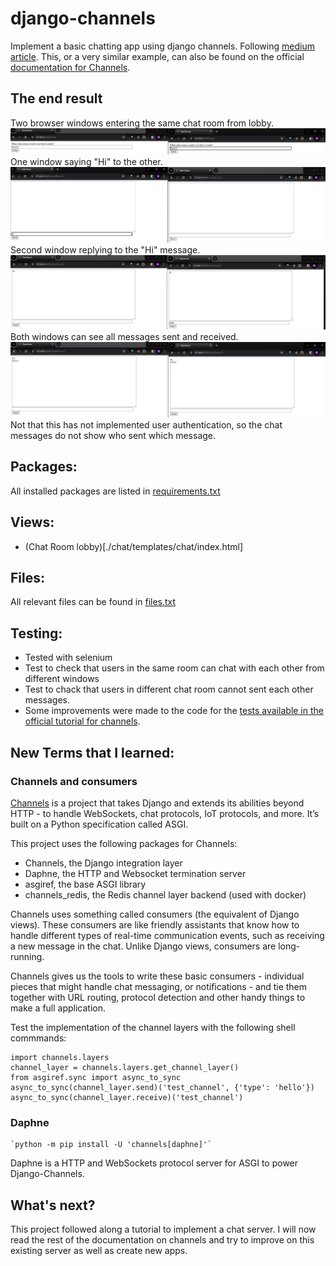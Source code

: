 # django-channels
Implement a basic chatting app using django channels. Following [medium article](https://medium.com/atomic-loops/django-channels-is-all-you-need-94628dd6815c). This, or a very similar example, can also be found on the official [documentation for Channels](https://channels.readthedocs.io/en/latest/tutorial/index.html).

## The end result

Two browser windows entering the same chat room from lobby.
![Two browser windows entering the same chat room from lobby.](image.png)
One window saying "Hi" to  the other.
![One window sending a message to another](image-1.png)
Second window replying to the "Hi" message.
![One window replying to a message from the other](image-2.png)
Both windows can see all messages sent and received.
![Both windows showing the messages](image-3.png)
Not that this has not implemented user authentication, so the chat messages do not show who sent which message.

## Packages:
All installed packages are listed in [requirements.txt](./requirements.txt)

## Views:
- (Chat Room lobby)[./chat/templates/chat/index.html]

## Files:
All relevant files can be found in [files.txt](./files.txt)

## Testing:
- Tested with selenium
- Test to check that users in the same room can chat with each other from different windows
- Test to chack that users in different chat room cannot sent each other messages.
- Some improvements were made to the code for the [tests available in the official tutorial for channels](https://channels.readthedocs.io/en/latest/tutorial/part_4.html).

## New Terms that I learned:
### Channels and consumers
[Channels](https://channels.readthedocs.io/en/latest/) is a project that takes Django and extends its abilities beyond HTTP - to handle WebSockets, chat protocols, IoT protocols, and more. It’s built on a Python specification called ASGI.

This project uses the following packages for Channels:
- Channels, the Django integration layer
- Daphne, the HTTP and Websocket termination server
- asgiref, the base ASGI library
- channels_redis, the Redis channel layer backend (used with docker)

Channels uses something called consumers (the equivalent of Django views). These consumers are like friendly assistants that know how to handle different types of real-time communication events, such as receiving a new message in the chat. Unlike Django views, consumers are long-running. 

Channels gives us the tools to write these basic consumers - individual pieces that might handle chat messaging, or notifications - and tie them together with URL routing, protocol detection and other handy things to make a full application.

Test the implementation of the channel layers with the following shell commmands:
```$ python3 manage.py shell
import channels.layers
channel_layer = channels.layers.get_channel_layer()
from asgiref.sync import async_to_sync
async_to_sync(channel_layer.send)('test_channel', {'type': 'hello'})
async_to_sync(channel_layer.receive)('test_channel')
```
### Daphne
    `python -m pip install -U 'channels[daphne]'`
Daphne is a HTTP and WebSockets protocol server for ASGI to power Django-Channels.

## What's next?
This project followed along a tutorial to implement a chat server. I will now read the rest of the documentation on channels and try to improve on this existing server as well as create new apps.